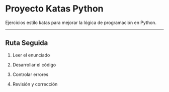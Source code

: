 # Proyecto Katas Python

Ejercicios estilo katas para mejorar la lógica de programación en Python.

---

## Ruta Seguida

1. Leer el enunciado

2. Desarrollar el código

3. Controlar errores

4. Revisión y corrección